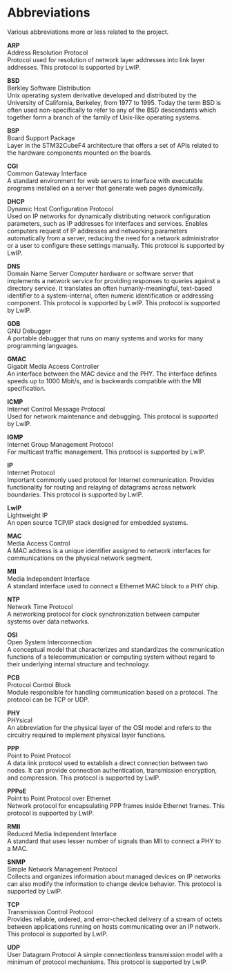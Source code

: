 # Abbreviations #
Various abbreviations more or less related to the project.  

**ARP**  
Address Resolution Protocol  
Protocol used for resolution of network layer addresses into link layer addresses. This protocol is supported by LwIP.  

**BSD**  
Berkley Software Distribution  
Unix operating system derivative developed and distributed by the University of California, Berkeley, from 1977 to 1995. Today the term BSD is often used non-specifically to refer to any of the BSD descendants which together form a branch of the family of Unix-like operating systems. 

**BSP**  
Board Support Package  
Layer in the STM32CubeF4 architecture that offers a set of APIs related to the hardware components mounted on the boards.  

**CGI**  
Common Gateway Interface  
A standard environment for web servers to interface with executable programs installed on a server that generate web pages dynamically.

**DHCP**  
Dynamic Host Configuration Protocol  
Used on IP networks for dynamically distributing network configuration parameters, such as IP addresses for interfaces and services. Enables computers request of IP addresses and networking parameters automatically from a server, reducing the need for a network administrator or a user to configure these settings manually. This protocol is supported by LwIP.

**DNS**  
Domain Name Server
Computer hardware or software server that implements a network service for providing responses to queries against a directory service. It translates an often humanly-meaningful, text-based identifier to a system-internal, often numeric identification or addressing component. This protocol is supported by LwIP. This protocol is supported by LwIP.  

**GDB**  
GNU Debugger  
A portable debugger that runs on many systems and works for many programming languages.  

**GMAC**  
Gigabit Media Access Controller  
An interface between the MAC device and the PHY. The interface defines speeds up to 1000 Mbit/s, and is backwards compatible with the MII specification.  

**ICMP**  
Internet Control Message Protocol  
Used for network maintenance and debugging. This protocol is supported by LwIP.  

**IGMP**  
Internet Group Management Protocol  
For multicast traffic management. This protocol is supported by LwIP.  

**IP**  
Internet Protocol  
Important commonly used protocol for Internet communication. Provides functionality for routing and relaying of datagrams across network boundaries. This protocol is supported by LwIP.  

**LwIP**  
Lightweight IP  
An open source TCP/IP stack designed for embedded systems.  

**MAC**  
Media Access Control  
A MAC address is a unique identifier assigned to network interfaces for communications on the physical network segment.  

**MII**  
Media Independent Interface  
A standard interface used to connect a Ethernet MAC block to a PHY chip.  

**NTP**  
Network Time Protocol  
A networking protocol for clock synchronization between computer systems over data networks.  

**OSI**  
Open System Interconnection  
A conceptual model that characterizes and standardizes the communication functions of a telecommunication or computing system without regard to their underlying internal structure and technology.

**PCB**  
Protocol Control Block  
Module responsible for handling communication based on a protocol. The protocol can be TCP or UDP.  

**PHY**  
PHYsical  
An abbreviation for the physical layer of the OSI model and refers to the circuitry required to implement physical layer functions.  

**PPP**  
Point to Point Protocol  
A data link protocol used to establish a direct connection between two nodes. It can provide connection authentication, transmission encryption, and compression. This protocol is supported by LwIP.  

**PPPoE**  
Point to Point Protocol over Ethernet  
Network protocol for encapsulating PPP frames inside Ethernet frames. This protocol is supported by LwIP.  

**RMII**  
Reduced Media Independent Interface  
A standard that uses lesser number of signals than MII to connect a PHY to a MAC.  

**SNMP**  
Simple Network Management Protocol  
Collects and organizes information about managed devices on IP networks can also modify the information to change device behavior. This protocol is supported by LwIP.    

**TCP**  
Transmission Control Protocol  
Provides reliable, ordered, and error-checked delivery of a stream of octets between applications running on hosts communicating over an IP network. This protocol is supported by LwIP.  

**UDP**  
User Datagram Protocol
A simple connectionless transmission model with a minimum of protocol mechanisms. This protocol is supported by LwIP.    
